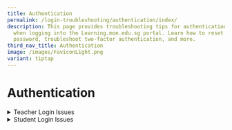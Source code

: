 ```yaml
---
title: Authentication
permalink: /login-troubleshooting/authentication/index/
description: This page provides troubleshooting tips for authentication issues
  when logging into the Learning.moe.edu.sg portal. Learn how to reset your
  password, troubleshoot two-factor authentication, and more.
third_nav_title: Authentication
image: /images/FaviconLight.png
variant: tiptap
---
```

<h1>Authentication</h1>
<details class="isomer-details">
<summary>Teacher Login Issues</summary>
<div data-type="detailsContent" class="isomer-details-content">
<ul data-tight="true" class="tight">
<li>
<p><a href="/login-troubleshooting/authentication/log-in-to-sls-teacher/" rel="noopener noreferrer nofollow" target="_blank">Log in to SLS (Teacher)</a>
</p>
</li>
<li>
<p><a href="/login-troubleshooting/authentication/reset-sls-password-teacher/" rel="noopener noreferrer nofollow" target="_blank">Reset SLS Password (Teacher)</a>
</p>
</li>
<li>
<p><a href="/login-troubleshooting/authentication/sls-password-reset-email/" rel="noopener noreferrer nofollow" target="_blank">SLS Password Reset Email</a>
</p>
</li>
<li>
<p><a href="/login-troubleshooting/authentication/locked-account/" rel="noopener noreferrer nofollow" target="_blank">Locked Account</a>
</p>
</li>
</ul>
</div>
</details>
<details class="isomer-details">
<summary>Student Login Issues</summary>
<div data-type="detailsContent" class="isomer-details-content">
<ul data-tight="true" class="tight">
<li>
<p><a href="/login-troubleshooting/authentication/log-in-to-sls-student/" rel="noopener noreferrer nofollow" target="_blank">Log in to SLS (Student)</a>
</p>
</li>
<li>
<p><a href="/login-troubleshooting/authentication/reset-sls-password-student/" rel="noopener noreferrer nofollow" target="_blank">Reset SLS Password (Student)</a>
</p>
</li>
<li>
<p><a href="/login-troubleshooting/authentication/forgot-sls-username/" rel="noopener noreferrer nofollow" target="_blank">Forgot SLS Username</a>
</p>
</li>
<li>
<p><a href="/login-troubleshooting/authentication/unsuccessful-password-reset-attempts/" rel="noopener noreferrer nofollow" target="_blank">Unsuccessful Password Reset Attempts</a>
</p>
</li>
<li>
<p><a href="/login-troubleshooting/authentication/unlock-account/" rel="noopener noreferrer nofollow" target="_blank">Unlock Account</a>
</p>
</li>
</ul>
</div>
</details>
<p></p>